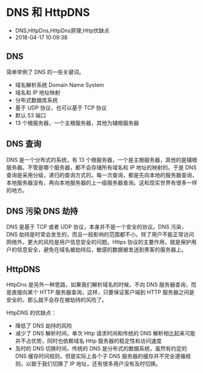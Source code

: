 # DNS 和 HttpDNS
- DNS,HttpDns,HttpDns原理,Http优缺点
- 2018-04-17 10:09:38


## DNS

简单举例了 DNS 的一些关键词。

 - 域名解析系统 Domain Name System
 - 域名和 IP 地址映射
 - 分布式数据库系统
 - 基于 UDP 协议，也可以基于 TCP 协议
 - 默认 53 端口
 - 13 个根服务器，一个主根服务器，其他为辅根服务器
 

## DNS 查询

DNS 是一个分布式的系统，有 13 个根服务器，一个是主根服务器，其他的是辅根服务器。不管是哪个服务器，都不会存储所有域名和 IP 地址的映射的。于是 DNS 查询是采用分级，递归的查询方式的。每一次查询，都是先向本地的服务器查询，本地服务器没有，再向本地服务器的上一级服务器查询。这和现实世界有很多一样的地方。

## DNS 污染 DNS 劫持

DNS 是基于 TCP 或者 UDP 协议，本身并不是一个安全的协议。DNS 污染，DNS 劫持是时常会发生的，而且一般影响的范围都不小。除了用户不能正常访问网络外，更大的风险是用户信息安全的问题。Https 协议的主要作用，就是保护用户的信息安全，避免在域名被劫持后，敏感的数据被发送到黑客的服务器上。

## HttpDNS

HttpDns 是另外一种思路，如果我们解析域名的时候，不向 DNS 服务器查询，而是直接向某个 HTTP 服务器查询，这样，只要保证客户端到 HTTP 服务器之间是安全的，那么就不会存在被劫持的风险了。

HttpDNS 的优缺点：

 - 降低了 DNS 劫持的风险
 - 减少了 DNS 解析时间，单次 Http 请求时间和传统的 DNS 解析相比起来可能并不占优势，同时也依赖域名 Http 服务器的稳定性和访问速度
 - 及时的 DNS 切换时间，传统的 DNS 是分布式的数据系统，虽然有约定的 DNS 缓存时间规则，但是实际上各个子 DNS 服务器的缓存并不完全遵循规则，以致于我们切换了 IP 地址，还有很多用户没有及时切换。


